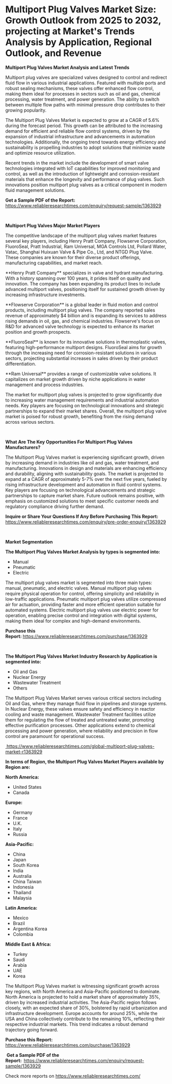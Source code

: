 <p><h1>Multiport Plug Valves Market Size: Growth Outlook from 2025 to 2032, projecting at Market's Trends Analysis by Application, Regional Outlook, and Revenue</h1></p><p><strong>Multiport Plug Valves Market Analysis and Latest Trends</strong></p>
<p><p>Multiport plug valves are specialized valves designed to control and redirect fluid flow in various industrial applications. Featured with multiple ports and robust sealing mechanisms, these valves offer enhanced flow control, making them ideal for processes in sectors such as oil and gas, chemical processing, water treatment, and power generation. The ability to switch between multiple flow paths with minimal pressure drop contributes to their growing popularity.</p><p>The Multiport Plug Valves Market is expected to grow at a CAGR of 5.6% during the forecast period. This growth can be attributed to the increasing demand for efficient and reliable flow control systems, driven by the expansion of industrial infrastructure and advancements in automation technologies. Additionally, the ongoing trend towards energy efficiency and sustainability is propelling industries to adopt solutions that minimize waste and optimize resource utilization.</p><p>Recent trends in the market include the development of smart valve technologies integrated with IoT capabilities for improved monitoring and control, as well as the introduction of lightweight and corrosion-resistant materials that enhance the longevity and performance of plug valves. Such innovations position multiport plug valves as a critical component in modern fluid management solutions.</p></p>
<p><strong>Get a Sample PDF of the Report:&nbsp;</strong> <a href="https://www.reliableresearchtimes.com/enquiry/request-sample/1363929?utm_campaign=2669&utm_medium=2&utm_source=Github&utm_content=ia&utm_term=28022025&utm_id=multiport-plug-valves">https://www.reliableresearchtimes.com/enquiry/request-sample/1363929</a></p>
<p>&nbsp;</p>
<p><strong>Multiport Plug Valves Major Market Players</strong></p>
<p><p>The competitive landscape of the multiport plug valves market features several key players, including Henry Pratt Company, Flowserve Corporation, FluoroSeal, Pratt Industrial, Ram Universal, MGA Controls Ltd, Pollard Water, Vatac, Shanghai Huixuan Valve & Pipe Co., Ltd, and NTGD Plug Valve. These companies are known for their diverse product offerings, manufacturing capabilities, and market reach.</p><p>**Henry Pratt Company** specializes in valve and hydrant manufacturing. With a history spanning over 100 years, it prides itself on quality and innovation. The company has been expanding its product lines to include advanced multiport valves, positioning itself for sustained growth driven by increasing infrastructure investments.</p><p>**Flowserve Corporation** is a global leader in fluid motion and control products, including multiport plug valves. The company reported sales revenue of approximately $4 billion and is expanding its services to address rising demands in oil, gas, and chemical industries. Flowserve's focus on R&D for advanced valve technology is expected to enhance its market position and growth prospects.</p><p>**FluoroSeal** is known for its innovative solutions in thermoplastic valves, featuring high-performance multiport designs. FluoroSeal aims for growth through the increasing need for corrosion-resistant solutions in various sectors, projecting substantial increases in sales driven by their product differentiation.</p><p>**Ram Universal** provides a range of customizable valve solutions. It capitalizes on market growth driven by niche applications in water management and process industries.</p><p>The market for multiport plug valves is projected to grow significantly due to increasing water management requirements and industrial automation needs. Key players are focusing on technological innovations and strategic partnerships to expand their market shares. Overall, the multiport plug valve market is poised for robust growth, benefiting from the rising demand across various sectors.</p></p>
<p>&nbsp;</p>
<p><strong>What Are The Key Opportunities For Multiport Plug Valves Manufacturers?</strong></p>
<p><p>The Multiport Plug Valves market is experiencing significant growth, driven by increasing demand in industries like oil and gas, water treatment, and manufacturing. Innovations in design and materials are enhancing efficiency and durability, aligning with sustainability goals. The market is projected to expand at a CAGR of approximately 5-7% over the next five years, fueled by rising infrastructure development and automation in fluid control systems. Key players are focusing on technological advancements and strategic partnerships to capture market share. Future outlook remains positive, with emphasis on customized solutions to meet specific customer needs and regulatory compliance driving further demand.</p></p>
<p><strong>Inquire or Share Your Questions If Any Before Purchasing This Report:</strong> <a href="https://www.reliableresearchtimes.com/enquiry/pre-order-enquiry/1363929?utm_campaign=2669&utm_medium=2&utm_source=Github&utm_content=ia&utm_term=28022025&utm_id=multiport-plug-valves">https://www.reliableresearchtimes.com/enquiry/pre-order-enquiry/1363929</a></p>
<p>&nbsp;</p>
<p><strong>Market Segmentation</strong></p>
<p><strong>The Multiport Plug Valves Market Analysis by types is segmented into:</strong></p>
<p><ul><li>Manual</li><li>Pneumatic</li><li>Electric</li></ul></p>
<p><p>The multiport plug valves market is segmented into three main types: manual, pneumatic, and electric valves. Manual multiport plug valves require physical operation for control, offering simplicity and reliability in low-traffic applications. Pneumatic multiport plug valves utilize compressed air for actuation, providing faster and more efficient operation suitable for automated systems. Electric multiport plug valves use electric power for operation, enabling precise control and integration with digital systems, making them ideal for complex and high-demand environments.</p></p>
<p><strong>Purchase this Report:&nbsp;</strong><a href="https://www.reliableresearchtimes.com/purchase/1363929?utm_campaign=2669&utm_medium=2&utm_source=Github&utm_content=ia&utm_term=28022025&utm_id=multiport-plug-valves">https://www.reliableresearchtimes.com/purchase/1363929</a></p>
<p>&nbsp;</p>
<p><strong>The Multiport Plug Valves Market Industry Research by Application is segmented into:</strong></p>
<p><ul><li>Oil and Gas</li><li>Nuclear Energy</li><li>Wastewater Treatment</li><li>Others</li></ul></p>
<p><p>The Multiport Plug Valves Market serves various critical sectors including Oil and Gas, where they manage fluid flow in pipelines and storage systems. In Nuclear Energy, these valves ensure safety and efficiency in reactor cooling and waste management. Wastewater Treatment facilities utilize them for regulating the flow of treated and untreated water, promoting effective purification processes. Other applications extend to chemical processing and power generation, where reliability and precision in flow control are paramount for operational success.</p></p>
<p><a href="https://www.reliableresearchtimes.com/global-multiport-plug-valves-market-r1363929?utm_campaign=2669&utm_medium=2&utm_source=Github&utm_content=ia&utm_term=28022025&utm_id=multiport-plug-valves">&nbsp;https://www.reliableresearchtimes.com/global-multiport-plug-valves-market-r1363929</a></p>
<p><strong>In terms of Region, the Multiport Plug Valves Market Players available by Region are:</strong></p>
<p>
    <p> <strong> North America: </strong>
        <ul>
            <li>United States</li>
            <li>Canada</li>
        </ul>
        </p> 
    <p> <strong> Europe: </strong>
        <ul>
            <li>Germany</li>
            <li>France</li>
            <li>U.K.</li>
            <li>Italy</li>
            <li>Russia</li>
        </ul>
        </p> 
    <p> <strong> Asia-Pacific: </strong>
        <ul>
            <li>China</li>
            <li>Japan</li>
            <li>South Korea</li>
            <li>India</li>
            <li>Australia</li>
            <li>China Taiwan</li>
            <li>Indonesia</li>
            <li>Thailand</li>
            <li>Malaysia</li>
        </ul>
        </p> 
    <p> <strong> Latin America: </strong>
        <ul>
            <li>Mexico</li>
            <li>Brazil</li>
            <li>Argentina Korea</li>
            <li>Colombia</li>
        </ul>
        </p> 
    <p> <strong> Middle East & Africa: </strong>
        <ul>
            <li>Turkey</li>
            <li>Saudi</li>
            <li>Arabia</li>
            <li>UAE</li>
            <li>Korea</li>
        </ul>
    </p>
    </p>
<p><p>The Multiport Plug Valves market is witnessing significant growth across key regions, with North America and Asia-Pacific positioned to dominate. North America is projected to hold a market share of approximately 35%, driven by increased industrial activities. The Asia-Pacific region follows closely, with an expected share of 30%, bolstered by rapid urbanization and infrastructure development. Europe accounts for around 25%, while the USA and China collectively contribute to the remaining 10%, reflecting their respective industrial markets. This trend indicates a robust demand trajectory going forward.</p></p>
<p><strong>Purchase this Report: </strong><a href="https://www.reliableresearchtimes.com/purchase/1363929?utm_campaign=2669&utm_medium=2&utm_source=Github&utm_content=ia&utm_term=28022025&utm_id=multiport-plug-valves">https://www.reliableresearchtimes.com/purchase/1363929</a></p>
<p>&nbsp;<strong>Get a Sample PDF of the Report:&nbsp;&nbsp;</strong><a href="https://www.reliableresearchtimes.com/enquiry/request-sample/1363929?utm_campaign=2669&utm_medium=2&utm_source=Github&utm_content=ia&utm_term=28022025&utm_id=multiport-plug-valves">https://www.reliableresearchtimes.com/enquiry/request-sample/1363929</a></p>
<p><strong></strong></p>
<p>Check more reports on <a href="https://www.reliableresearchtimes.com/?utm_campaign=2669&utm_medium=2&utm_source=Github&utm_content=ia&utm_term=28022025&utm_id=multiport-plug-valves">https://www.reliableresearchtimes.com/</a></p>